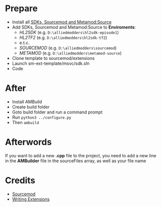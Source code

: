 # Prepare
 - Install all [SDKs, Sourcemod and Metamod:Source](https://wiki.alliedmods.net/Building_SourceMod#Downloading_Source_and_Dependencies)
 - Add SDKs, Sourcemod and Metamod:Source to **Enviroments**:
    - *HL2SDK* (e.g. `D:\alliedmodders\hl2sdk-episode1`)
    - *HL2TF2* (e.g. `D:\alliedmodders\hl2sdk-tf2`)
    - e.t.c.
    - *SOURCEMOD* (e.g. `D:\alliedmodders\sourcemod`)
    - *METAMOD* (e.g. `D:\alliedmodders\metamod-source`)
 - Clone template to sourcemod/extensions 
 - Launch sm-ext-template/msvc/sdk.sln
 - Code

# After
 - Install AMBuild
 - Create build folder
 - Goto build folder and run a command prompt
 - Run `python3 ../configure.py`
 - Then `ambuild`

# Afterwords
If you want to add a new **.cpp** file to the project, you need to add a new line in the **AMBuilder** file in the sourceFiles array, as well as your file name

# Credits
 - [Sourcemod](https://github.com/alliedmodders/sourcemod/)
 - [Writing Extensions](https://wiki.alliedmods.net/Writing_Extensions)